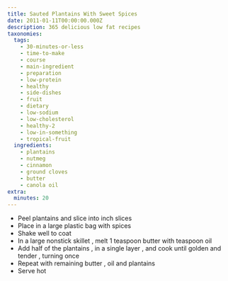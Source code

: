 ```yaml
---
title: Sauted Plantains With Sweet Spices
date: 2011-01-11T00:00:00.000Z
description: 365 delicious low fat recipes
taxonomies:
  tags:
    - 30-minutes-or-less
    - time-to-make
    - course
    - main-ingredient
    - preparation
    - low-protein
    - healthy
    - side-dishes
    - fruit
    - dietary
    - low-sodium
    - low-cholesterol
    - healthy-2
    - low-in-something
    - tropical-fruit
  ingredients:
    - plantains
    - nutmeg
    - cinnamon
    - ground cloves
    - butter
    - canola oil
extra:
  minutes: 20
---
```

 - Peel plantains and slice into inch slices
 - Place in a large plastic bag with spices
 - Shake well to coat
 - In a large nonstick skillet , melt 1 teaspoon butter with teaspoon oil
 - Add half of the plantains , in a single layer , and cook until golden and tender , turning once
 - Repeat with remaining butter , oil and plantains
 - Serve hot
